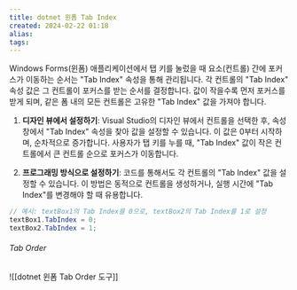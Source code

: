 ```yaml
---
title: dotnet 윈폼 Tab Index
created: 2024-02-22 01:18
alias:
tags:
---
```

Windows Forms(윈폼) 애플리케이션에서 탭 키를 눌렀을 때 요소(컨트롤) 간에 포커스가 이동하는 순서는 "Tab Index" 속성을 통해 관리됩니다. 
각 컨트롤의 "Tab Index" 속성 값은 그 컨트롤이 포커스를 받는 순서를 결정합니다. 
값이 작을수록 먼저 포커스를 받게 되며, 같은 폼 내의 모든 컨트롤은 고유한 "Tab Index" 값을 가져야 합니다.

1. **디자인 뷰에서 설정하기**: Visual Studio의 디자인 뷰에서 컨트롤을 선택한 후, 속성 창에서 "Tab Index" 속성을 찾아 값을 설정할 수 있습니다. 이 값은 0부터 시작하며, 순차적으로 증가합니다. 사용자가 탭 키를 누를 때, "Tab Index" 값이 작은 컨트롤에서 큰 컨트롤 순으로 포커스가 이동합니다.

2. **프로그래밍 방식으로 설정하기**: 코드를 통해서도 각 컨트롤의 "Tab Index" 값을 설정할 수 있습니다. 이 방법은 동적으로 컨트롤을 생성하거나, 실행 시간에 "Tab Index"를 변경해야 할 때 유용합니다.

```csharp
// 예시: textBox1의 Tab Index를 0으로, textBox2의 Tab Index를 1로 설정
textBox1.TabIndex = 0;
textBox2.TabIndex = 1;
```

###### Tab Order 
![[dotnet 윈폼 Tab Order 도구]]

